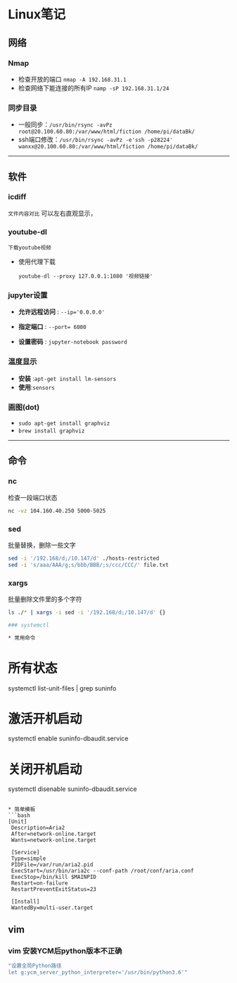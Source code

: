 # Linux笔记

## 网络

### Nmap

* 检查开放的端口 `nmap -A 192.168.31.1`
* 检查网络下能连接的所有IP `namp -sP 192.168.31.1/24`

### 同步目录

- 一般同步：`/usr/bin/rsync -avPz root@20.100.60.80:/var/www/html/fiction /home/pi/dataBk/`
- ssh端口修改：`/usr/bin/rsync -avPz -e'ssh -p28224' wanxx@20.100.60.80:/var/www/html/fiction /home/pi/dataBk/`

-----------------------------------------------------------------------------------------------------------------------------------------



## 软件

### icdiff 
`文件内容对比`
可以左右直观显示，

### youtube-dl 
`下载youtube视频`
* 使用代理下载
  
  `youtube-dl --proxy 127.0.0.1:1080 '视频链接'`

### jupyter设置

 - **允许远程访问** : `--ip='0.0.0.0'`

 - **指定端口** : `--port= 6000`

 - **设置密码** : `jupyter-notebook password`

### 温度显示
 - **安装** :`apt-get install lm-sensors`
 - **使用**:`sensors`
 
### 画图(dot)
 - `sudo apt-get install graphviz`
 - `brew install graphviz`
-----------------------------------------------------------------------------------------------------------------------------------------




## 命令

### nc
检查一段端口状态
```bash
nc -vz 104.160.40.250 5000-5025
```
### sed                                                                                                                                                                                                                                                                      
批量替换，删除一些文字                                                                                                                                                                                                                                                        
```bash                                                                                                                                                                                                                                                                      
sed -i '/192.168/d;/10.147/d' ./hosts-restricted                                                                                                                                                                                                                             
sed -i 's/aaa/AAA/g;s/bbb/BBB/;s/ccc/CCC/' file.txt                                                                                                                                                                                                                          
```                                                                                                                                                                                                                                                                          
### xargs                                                                                                                                                                                                                                                                    
批量删除文件里的多个字符                                                                                                                                                                                                                                                     
```bash                                                                                                                                                                                                                                                                      
ls ./* | xargs -i sed -i '/192.168/d;/10.147/d' {} 

### systemctl

* 常用命令
```
 # 所有状态
 systemctl list-unit-files | grep suninfo
 # 激活开机启动
 systemctl enable suninfo-dbaudit.service
 # 关闭开机启动
 systemctl disenable suninfo-dbaudit.service
```

* 简单模板
```bash
[Unit]
 Description=Aria2
 After=network-online.target
 Wants=network-online.target
 
 [Service]
 Type=simple
 PIDFile=/var/run/aria2.pid
 ExecStart=/usr/bin/aria2c --conf-path /root/conf/aria.conf
 ExecStop=/bin/kill $MAINPID
 Restart=on-failure
 RestartPreventExitStatus=23
 
 [Install]
 WantedBy=multi-user.target
```

## vim 

### vim 安装YCM后python版本不正确
```bash
"设置全局Python路径
let g:ycm_server_python_interpreter='/usr/bin/python3.6'"
```

